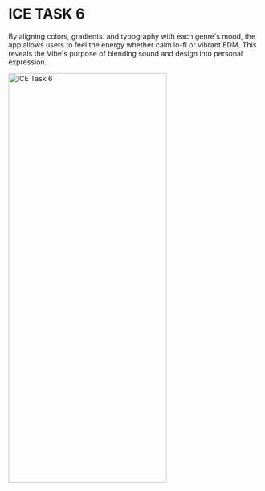 # ICE TASK 6

By aligning colors, gradients. and typography with each genre's mood, the app allows users to feel the energy whether calm lo-fi or vibrant EDM. This reveals the Vibe's purpose of blending sound and design into personal expression.

<img width="315" height="814" alt="ICE Task 6" src="https://github.com/user-attachments/assets/b389569c-ae9d-4cd2-af9a-27cb9d5b339e" />
